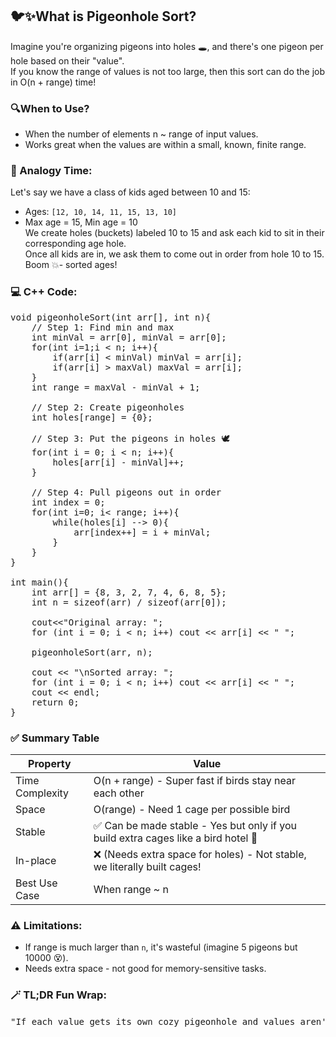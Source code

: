 ## 🐦✨What is Pigeonhole Sort?
Imagine you're organizing pigeons into holes 🕳️, and there's one pigeon per hole based on their "value".<br>
If you know the range of values is not too large, then this sort can do the job in O(n + range) time!

### 🔍When to Use?
- When the number of elements n ~ range of input values.
- Works great when the values are within a small, known, finite range.

### 🧠 Analogy Time:
Let's say we have a class of kids aged between 10 and 15:
- Ages: `[12, 10, 14, 11, 15, 13, 10]`
- Max age = 15, Min age = 10<br>
We create holes (buckets) labeled 10 to 15 and ask each kid to sit in their corresponding age hole.<br>
Once all kids are in, we ask them to come out in order from hole 10 to 15.<br>
Boom 💥- sorted ages!

### 💻 C++ Code:
<pre>
void pigeonholeSort(int arr[], int n){
    // Step 1: Find min and max
    int minVal = arr[0], minVal = arr[0];
    for(int i=1;i < n; i++){
        if(arr[i] < minVal) minVal = arr[i];
        if(arr[i] > maxVal) maxVal = arr[i];
    }
    int range = maxVal - minVal + 1;

    // Step 2: Create pigeonholes
    int holes[range] = {0};

    // Step 3: Put the pigeons in holes 🕊️
    for(int i = 0; i < n; i++){
        holes[arr[i] - minVal]++;
    }

    // Step 4: Pull pigeons out in order
    int index = 0;
    for(int i=0; i< range; i++){
        while(holes[i] --> 0){
            arr[index++] = i + minVal;
        }
    }
}

int main(){
    int arr[] = {8, 3, 2, 7, 4, 6, 8, 5};
    int n = sizeof(arr) / sizeof(arr[0]);

    cout<<"Original array: ";
    for (int i = 0; i < n; i++) cout << arr[i] << " ";

    pigeonholeSort(arr, n);

    cout << "\nSorted array: ";
    for (int i = 0; i < n; i++) cout << arr[i] << " ";
    cout << endl;
    return 0;
}
</pre>

### ✅ Summary Table
| Property | Value |
| -------- | ----- |
| Time Complexity | O(n + range) - Super fast if birds stay near each other |
| Space | O(range) - Need 1 cage per possible bird |
| Stable | ✅ Can be made stable - Yes but only if you build extra cages like a bird hotel 🏨|
| In-place | ❌ (Needs extra space for holes) - Not stable, we literally built cages!|
| Best Use Case | When range ~ n |

### ⚠️ Limitations:
- If range is much larger than `n`, it's wasteful (imagine 5 pigeons but 10000 😵).
- Needs extra space - not good for memory-sensitive tasks.

### 🪄 TL;DR Fun Wrap:
<pre>
"If each value gets its own cozy pigeonhole and values aren't flying all over the place (i.e. range is tight), then Pigeonhole Sort swoops in and gets the job done fast and feathery!" 🕊️✨ </pre>

